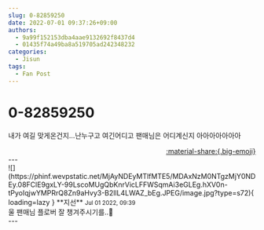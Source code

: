 ```yaml
---
slug: 0-82859250
date: 2022-07-01 09:37:26+09:00
authors:
  - 9a99f152153dba4aae9132692f8437d4
  - 01435f74a49ba8a519705ad242348232
categories:
  - Jisun
tags:
  - Fan Post
---
```


# 0-82859250

<div class="post-container" markdown="1">
<div class="content-container md-sidebar__scrollwrap" markdown="1">

내가 여길 맞게온건지...난누구고 여긴어디고 팬매님은 어디계신지 아아아아아아아

</div>
</div>

<div style="text-align: right;" markdown="1">
<a href="https://weverse.io/fromis9/fanpost/0-82859250" style="text-align: right;">:material-share:{.big-emoji}</a>
</div>
---

<div class="comments-container md-sidebar__scrollwrap" markdown="1">
<div class="comment" markdown="1">
<div class='id-container' markdown="1">
![](https://phinf.wevpstatic.net/MjAyNDEyMTlfMTE5/MDAxNzM0NTgzMjY0NDEy.08FClE9gxLY-99LscoMUgQbKnrVicLFFWSqmAi3eGLEg.hXV0n-tPyoIqjwYMPRrQ8Zn9aHvy3-B2llL4LWAZ_bEg.JPEG/image.jpg?type=s72){ loading=lazy }
**<span class="artist">지선</span>** <small>Jul 01 2022, 09:39</small><br>
</div>
<div class='comment-body' markdown="1">
울 팬매님 플로버 잘 챙겨주시기를..🥺
</div>
</div>
</div>
---

